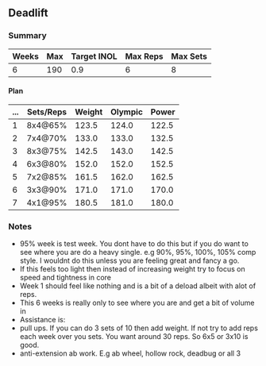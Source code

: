 ## Deadlift

### Summary

Weeks | Max | Target INOL | Max Reps | Max Sets
--- | --- | --- | --- | ---
6 | 190 | 0.9 | 6 | 8

#### Plan

 ... | Sets/Reps | Weight | Olympic | Power
--- | --- | --- | --- | ---
1 | 8x4@65% | 123.5 | 124.0 | 122.5
2 | 7x4@70% | 133.0 | 133.0 | 132.5
3 | 8x3@75% | 142.5 | 143.0 | 142.5
4 | 6x3@80% | 152.0 | 152.0 | 152.5
5 | 7x2@85% | 161.5 | 162.0 | 162.5
6 | 3x3@90% | 171.0 | 171.0 | 170.0
7 | 4x1@95% | 180.5 | 181.0 | 180.0

### Notes

- 95% week is test week. You dont have to do this but if you do want to see where you are do a heavy single. e.g 90%, 95%, 100%, 105% comp style. I wouldnt do this unless you are feeling great and fancy a go.
- If this feels too light then instead of increasing weight try to focus on speed and tightness in core
- Week 1 should feel like nothing and is a bit of a deload albeit with alot of reps.
- This 6 weeks is really only to see where you are and get a bit of volume in
- Assistance is:
-  pull ups. If you can do 3 sets of 10 then add weight. If not try to add reps each week over you sets. You want around 30 reps. So 6x5 or 3x10 is good.
-  anti-extension ab work. E.g ab wheel, hollow rock, deadbug or all 3

